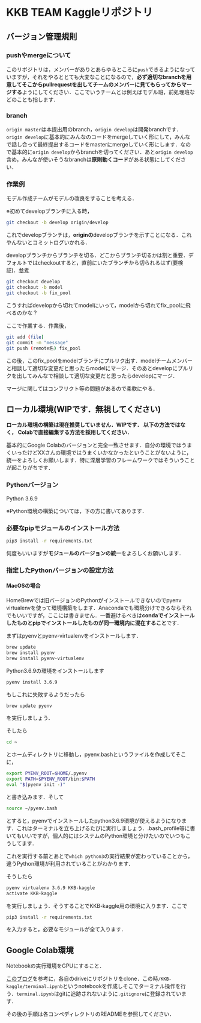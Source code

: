 # KKB TEAM Kaggleリポジトリ

## バージョン管理規則

### pushやmergeについて

このリポジトリは，メンバーがありとあらゆるところに`push`できるようになっていますが，それをやるととても大変なことになるので，**必ず適切なbranchを用意してそこからpullrequestを出してチームのメンバーに見てもらってからマージする**ようにしてください．ここでいうチームとは例えばモデル班，前処理班などのことも指します．

### branch

`origin master`は本提出用のbranch，`origin develop`は開発branchです．`origin develop`に基本的にみんなのコードをmergeしていく形にして，みんなで話し合って最終提出するコードをmasterにmergeしていく形にします．なので基本的に`origin develop`からbranchを切ってください．あと`origin develop`含め，みんなが使いそうなbranchは**原則動くコード**がある状態にしてください．

### 作業例

モデル作成チームがモデルの改良をすることを考える．

※初めてdevelopブランチに入る時，

```bash
git checkout -b develop origin/develop
```

これでdevelopブランチは，**originの**developブランチを示すことになる．これやんないとコミットログいかれる．

developブランチからブランチを切る．どこからブランチ切るかは割と重要．デフォルトではcheckoutすると，直前にいたブランチから切られるはず(要検証)．[参考](https://www.granfairs.com/blog/staff/git-mistake-parent-branch)

```bash
git checkout develop
git checkout -b model
git checkout -b fix_pool
```

こうすればdevelopから切れてmodelにいって，modelから切れてfix_poolに飛べるのかな？

ここで作業する．作業後，

```bash
git add (file)
git commit -m "message"
git push (remote名) fix_pool
```

この後，このfix_poolをmodelブランチにプルリク出す．modelチームメンバーと相談して適切な変更だと思ったらmodelにマージ．そのあとdevelopにプルリクを出してみんなで相談して適切な変更だと思ったらdevelopにマージ．  

マージに関してはコンフリクト等の問題があるので柔軟にやる．

## ローカル環境(WIPです．無視してください)

**ローカル環境の構築は現在推奨していません．WIPです． 以下の方法ではなく， Colabで直接編集する方法を採用してください．**

基本的にGoogle Colabのバージョンと完全一致させます．自分の環境ではうまくいったけどXXさんの環境ではうまくいかなかったということがないように，統一をよろしくお願いします．特に深層学習のフレームワークではそういうことが起こりがちです．

### Pythonバージョン

Python 3.6.9  

※Python環境の構築については，下の方に書いてあります．

### 必要なpipモジュールのインストール方法

```bash
pip3 install -r requirements.txt
```

何度もいいますが**モジュールのバージョンの統一**をよろしくお願いします．

### 指定したPythonバージョンの設定方法

#### MacOSの場合

HomeBrewでは旧バージョンのPythonがインストールできないのでpyenv virtualenvを使って環境構築をします．Anacondaでも環境分けできるならそれでもいいですが，ここには書きません．一番避けるべきは**condaでインストールしたものとpipでインストールしたものが同一環境内に混在すること**です．  

まずはpyenvとpyenv-virtualenvをインストールします．

```bash
brew update
brew install pyenv
brew install pyenv-virtualenv
```

Python3.6.9の環境をインストールします

```bash
pyenv install 3.6.9
```

もしこれに失敗するようだったら

```bash
brew update pyenv
```

を実行しましょう．

そしたら

```bash
cd ~
```

とホームディレクトリに移動し，pyenv.bashというファイルを作成してそこに，

```bash
export PYENV_ROOT=$HOME/.pyenv
export PATH=$PYENV_ROOT/bin:$PATH
eval "$(pyenv init -)"
```

と書き込みます．そして

```bash
source ~/pyenv.bash
```

とすると，pyenvでインストールしたpython3.6.9環境が使えるようになります．これはターミナルを立ち上げるたびに実行しましょう．.bash_profile等に書いてもいいですが，個人的にはシステムのPython環境と分けたいのでいつもこうしてます．

これを実行する前とあとで`which python3`の実行結果が変わっていることから，違うPython環境が利用されていることがわかります．  

そうしたら

```bash
pyenv virtualenv 3.6.9 KKB-kaggle
activate KKB-kaggle
```

を実行しましょう．そうすることでKKB-kaggle用の環境に入ります．ここで

```bash
pip3 install -r requirements.txt
```

を入力すると，必要なモジュールが全て入ります．

## Google Colab環境

Notebookの実行環境をGPUにすること．  

[このブログ](https://qiita.com/tamitarai/items/1c9da94fdfad997c3336)を参考に，各自のdriveにリポジトリをclone．この時`/KKB-kaggle/terminal.ipynb`というnotebookを作成しそこでターミナル操作を行う．`terminal.ipynb`はgitに追跡されないように`.gitignore`に登録されています．

その後の手順は各コンペディレクトリのREADMEを参照してください．

